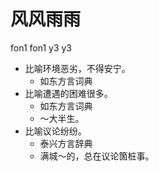 # 风风雨雨
fon1 fon1 y3 y3
+ 比喻环境恶劣，不得安宁。
  * 如东方言词典
+ 比喻遭遇的困难很多。
  * 如东方言词典
  - ～大半生。
+ 比喻议论纷纷。
  * 泰兴方言辞典
  - 满城～的，总在议论箇桩事。
